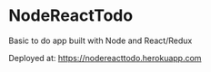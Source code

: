 # NodeReactTodo
Basic to do app built with Node and React/Redux

Deployed at: https://nodereacttodo.herokuapp.com
